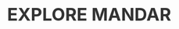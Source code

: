 <h2 style="text-align: center; font-size: 36px; color: #333; margin: 0; height: 100vh; display: flex; justify-content: center; align-items: center;">EXPLORE MANDAR</h2>
<img src="public/img/th.jpg" alt="Gambar" style="display: block; margin-left: auto; margin-right: auto;" />

<h2 style="text-align: center; font-size: 36px; color: #333; margin: 0; height: 100vh; display: flex; justify-content: center; align-items: center;">RAHMADI</h2>
<h2 style="text-align: center; font-size: 36px; color: #333; margin: 0; height: 100vh; display: flex; justify-content: center; align-items: center;">D0223309</h2>
<h2 style="text-align: center; font-size: 36px; color: #333; margin: 0; height: 100vh; display: flex; justify-content: center; align-items: center;">FRAMEWORK WEB BASED</h2>
<h2 style="text-align: center; font-size: 36px; color: #333; margin: 0; height: 100vh; display: flex; justify-content: center; align-items: center;">2025</h2>

<h2>Role</h2>
<h2>1. Admin</h2>
<p><strong>Tugas:</strong> Mengelola pengguna, manajemen sistem.</p>

<h3>Fitur Admin:</h3>
<ul>
  <li>Dashboard Admin</li>
  <li>Kelola Pengguna (tambah, lihat,edit, hapus user)</li>
   <li>Lihat Data Kategori (opsional untuk pengawasan)</li>
  <li>Lihat Data Produk (opsional untuk pengawasan)</li>
  <li>Lihat Data Pesanan (opsional)</li>
  <li>Lihat Laporan Pembayaran (opsional)</li>
  <li>Lihat Ulasan & Verifikasi (opsional)</li>
  <li>Lihat Wisata (opsional)</li>
</ul>

<h3>Tabel yang Dikelola:</h3>
<ul>
  <li>users – tambah, ubah,lihat, hapus user</li>
  <li>(opsional) produk , pesanan , pembayaran , ulasan, Kategori, Wisata </li>
</ul>

<hr>

<h2>2. Kreator (Penjual)</h2>
<p><strong>Fitur:</strong> Mengelola produk, melihat dan memverifikasi pesanan & pembayaran serta mengelola informasi wisata.</p>

<h3>Menu Kreator:</h3>
<ul>
  <li>Dashboard Kreator</li>
  <li>Kelola Produk (tambah,lihat, edit, hapus)</li>
  <li>Kelola Wisata (tambah,lihat, edit, hapus)</li>
  <li>Lihat Pesanan Masuk</li>
  <li>Verifikasi Pembayaran</li>
  <li>Lihat Ulasan Produk</li>
  <li>(opsional) Kelola Kategori</li>
</ul>

<h3>Tabel yang Dikelola:</h3>
<ul>
  <li>produk  – buat produk baru, ubah stok</li>
  <li>wisata  – mengelola wisata</li>
  <li>kategori  – kategori produk (jika diizinkan)</li>
  <li>pembayaran  – ubah status pembayaran</li>
  <li>ulasan  – verifikasi ulasan</li>
</ul>

<hr>

<h2>3. Pembeli (User biasa)</h2>
<p><strong>Tugas:</strong> Melihat produk, melakukan pemesanan, unggah bukti pembayaran, memberi ulasan.</p>

<h3>Menu Pembeli:</h3>
<ul>
  <li>Dashboard Pembeli</li>
  <li>Lihat Produk</li>
  <li>Tambah ke Keranjang</li>
  <li>Checkout & Buat Pesanan</li>
  <li>Upload Bukti Pembayaran</li>
  <li>Lihat Status Pembayaran</li>
  <li>Tulis Ulasan</li>
</ul>

<h3>Tabel yang Dikelola:</h3>
<ul>
  <li>keranjang  – tambah produk ke keranjang</li>
  <li>pesanan  – buat pesanan dan lihat status</li>
  <li>ulasan  – tulis ulasan produk</li>
</ul>

<h3>Table: users</h3>
<table border="1">
  <thead>
    <tr>
      <th>Field</th><th>Tipe Data</th><th>Keterangan</th>
    </tr>
  </thead>
  <tbody>
    <tr><td>id</td><td>bigint</td><td>Primary Key</td></tr>
    <tr><td>name</td><td>string</td><td>Nama pengguna</td></tr>
    <tr><td>email</td><td>string (unique)</td><td>Email pengguna</td></tr>
    <tr><td>email_verified_at</td><td>timestamp</td><td>Waktu verifikasi email</td></tr>
    <tr><td>password</td><td>string</td><td>Kata sandi (hash bcrypt)</td></tr>
    <tr><td>role</td><td>enum</td><td>admin, kreator, pembeli (default: pembeli)</td></tr>
    <tr><td>alamat</td><td>string</td><td>Alamat pengguna</td></tr>
    <tr><td>nomor_telepon</td><td>string</td><td>Nomor HP pengguna</td></tr>
    <tr><td>remember_token</td><td>string</td><td>Token sesi</td></tr>
    <tr><td>timestamps</td><td>timestamp</td><td>created_at & updated_at</td></tr>
  </tbody>
</table>
<h3>Table: kategori</h3>
<table border="1">
  <thead>
    <tr><th>Field</th><th>Tipe Data</th><th>Keterangan</th></tr>
  </thead>
  <tbody>
    <tr><td>id</td><td>bigint</td><td>Primary Key</td></tr>
    <tr><td>nama</td><td>string</td><td>Nama kategori</td></tr>
    <tr><td>timestamps</td><td>timestamp</td><td>created_at & updated_at</td></tr>
  </tbody>
</table>
<h3>Table: produk</h3>
<table border="1">
  <thead>
    <tr><th>Field</th><th>Tipe Data</th><th>Keterangan</th></tr>
  </thead>
  <tbody>
    <tr><td>id</td><td>bigint</td><td>Primary Key</td></tr>
    <tr><td>nama</td><td>string</td><td>Nama produk</td></tr>
    <tr><td>harga</td><td>integer</td><td>Harga produk</td></tr>
    <tr><td>deskripsi</td><td>text</td><td>Deskripsi produk</td></tr>
    <tr><td>kategori_id</td><td>foreignId</td><td>Relasi ke tabel kategori</td></tr>
    <tr><td>gambar</td><td>string</td><td>Path gambar</td></tr>
    <tr><td>stok</td><td>integer</td><td>Jumlah stok (default: 0)</td></tr>
    <tr><td>timestamps</td><td>timestamp</td><td>created_at & updated_at</td></tr>
  </tbody>
</table>
<h3>Table: pesanan</h3>
<table border="1">
  <thead>
    <tr><th>Field</th><th>Tipe Data</th><th>Keterangan</th></tr>
  </thead>
  <tbody>
    <tr><td>id</td><td>bigint</td><td>Primary Key</td></tr>
    <tr><td>user_id</td><td>foreignId</td><td>Relasi ke tabel users</td></tr>
    <tr><td>produk_id</td><td>foreignId</td><td>Relasi ke tabel produk</td></tr>
    <tr><td>jumlah</td><td>integer</td><td>Jumlah produk dipesan</td></tr>
    <tr><td>total_harga</td><td>integer</td><td>Total harga pesanan</td></tr>
    <tr><td>status</td><td>string</td><td>Status pesanan (menunggu, diproses, selesai)</td></tr>
    <tr><td>status_pembayaran</td><td>string</td><td>belum dibayar / sudah dibayar</td></tr>
    <tr><td>timestamps</td><td>timestamp</td><td>created_at & updated_at</td></tr>
  </tbody>
</table>
<h3>Table: detail_pesanan</h3>
<table border="1">
  <thead>
    <tr><th>Field</th><th>Tipe Data</th><th>Keterangan</th></tr>
  </thead>
  <tbody>
    <tr><td>id</td><td>bigint</td><td>Primary Key</td></tr>
    <tr><td>pesanan_id</td><td>foreignId</td><td>Relasi ke tabel pesanan</td></tr>
    <tr><td>produk_id</td><td>foreignId</td><td>Relasi ke tabel produk</td></tr>
    <tr><td>jumlah</td><td>integer</td><td>Jumlah produk</td></tr>
    <tr><td>sub_total</td><td>integer</td><td>harga * jumlah</td></tr>
    <tr><td>timestamps</td><td>timestamp</td><td>created_at & updated_at</td></tr>
  </tbody>
</table>
<h3>Table: pembayaran</h3>
<table border="1">
  <thead>
    <tr><th>Field</th><th>Tipe Data</th><th>Keterangan</th></tr>
  </thead>
  <tbody>
    <tr><td>id</td><td>bigint</td><td>Primary Key</td></tr>
    <tr><td>pesanan_id</td><td>foreignId</td><td>Relasi ke tabel pesanan</td></tr>
    <tr><td>nama_penerima</td><td>string</td><td>Nama penerima</td></tr>
    <tr><td>alamat_pengiriman</td><td>string</td><td>Alamat tujuan</td></tr>
    <tr><td>nomor_telepon</td><td>string</td><td>No HP penerima</td></tr>
    <tr><td>catatan</td><td>string</td><td>Catatan tambahan (nullable)</td></tr>
    <tr><td>bukti_pembayaran</td><td>string</td><td>File gambar bukti (nullable)</td></tr>
    <tr><td>status</td><td>enum</td><td>menunggu / disetujui / ditolak</td></tr>
    <tr><td>timestamps</td><td>timestamp</td><td>created_at & updated_at</td></tr>
  </tbody>
</table>
<h3>Table: ulasan</h3>
<table border="1">
  <thead>
    <tr><th>Field</th><th>Tipe Data</th><th>Keterangan</th></tr>
  </thead>
  <tbody>
    <tr><td>id</td><td>bigint</td><td>Primary Key</td></tr>
    <tr><td>produk_id</td><td>foreignId</td><td>Relasi ke produk</td></tr>
    <tr><td>user_id</td><td>foreignId</td><td>Relasi ke pengguna</td></tr>
    <tr><td>isi</td><td>text</td><td>Isi komentar</td></tr>
    <tr><td>rating</td><td>tinyInteger</td><td>1 - 5</td></tr>
    <tr><td>verifikasi</td><td>boolean</td><td>Status verifikasi ulasan</td></tr>
    <tr><td>timestamps</td><td>timestamp</td><td>created_at & updated_at</td></tr>
  </tbody>
</table>
<h3>Table: wisata</h3>
<table border="1">
  <thead>
    <tr><th>Field</th><th>Tipe Data</th><th>Keterangan</th></tr>
  </thead>
  <tbody>
    <tr><td>id</td><td>bigint</td><td>Primary Key</td></tr>
    <tr><td>nama</td><td>string</td><td>Nama wisata</td></tr>
    <tr><td>deskripsi</td><td>text</td><td>Deskripsi tempat wisata</td></tr>
    <tr><td>lokasi</td><td>string</td><td>Alamat/lokasi wisata</td></tr>
    <tr><td>gambar</td><td>string</td><td>Path gambar (nullable)</td></tr>
    <tr><td>timestamps</td><td>timestamp</td><td>created_at & updated_at</td></tr>
  </tbody>
</table>
<h3>Table: galeri</h3>
<table border="1">
  <thead>
    <tr><th>Field</th><th>Tipe Data</th><th>Keterangan</th></tr>
  </thead>
  <tbody>
    <tr><td>id</td><td>bigint</td><td>Primary Key</td></tr>
    <tr><td>judul</td><td>string</td><td>Judul gambar</td></tr>
    <tr><td>path_gambar</td><td>string</td><td>Lokasi file gambar</td></tr>
    <tr><td>wisata_id</td><td>foreignId</td><td>Relasi opsional ke wisata (nullable)</td></tr>
    <tr><td>timestamps</td><td>timestamp</td><td>created_at & updated_at</td></tr>
  </tbody>
</table>
<h3>Table: keranjang</h3>
<table border="1">
  <thead>
    <tr><th>Field</th><th>Tipe Data</th><th>Keterangan</th></tr>
  </thead>
  <tbody>
    <tr><td>id</td><td>bigint</td><td>Primary Key</td></tr>
    <tr><td>user_id</td><td>foreignId</td><td>Relasi ke users</td></tr>
    <tr><td>produk_id</td><td>foreignId</td><td>Relasi ke produk</td></tr>
    <tr><td>jumlah</td><td>integer</td><td>Jumlah produk</td></tr>
    <tr><td>timestamps</td><td>timestamp</td><td>created_at & updated_at</td></tr>
  </tbody>
</table>
 <h1>Relasi Antar Tabel dan Jenis Relasi</h1>
    <h2>Tabel Relasi dan Jenisnya</h2>
    <table>
        <thead>
            <tr>
                <th>Relasi</th>
                <th>Tabel A</th>
                <th>Tabel B</th>
                <th>Jenis Relasi</th>
                <th>Keterangan</th>
            </tr>
        </thead>
        <tbody>
            <tr>
                <td>users → pesanan</td>
                <td>users</td>
                <td>pesanan</td>
                <td>One to Many</td>
                <td>1 user bisa membuat banyak pesanan</td>
            </tr>
            <tr>
                <td>users → keranjang</td>
                <td>users</td>
                <td>keranjang</td>
                <td>One to Many</td>
                <td>1 user bisa memiliki banyak item di keranjang</td>
            </tr>
            <tr>
                <td>users → ulasan</td>
                <td>users</td>
                <td>ulasan</td>
                <td>One to Many</td>
                <td>1 user bisa memberikan banyak ulasan</td>
            </tr>
            <tr>
                <td>produk → keranjang</td>
                <td>produk</td>
                <td>keranjang</td>
                <td>One to Many</td>
                <td>1 produk bisa masuk ke banyak keranjang</td>
            </tr>
            <tr>
                <td>produk → ulasan</td>
                <td>produk</td>
                <td>ulasan</td>
                <td>One to Many</td>
                <td>1 produk bisa memiliki banyak ulasan</td>
            </tr>
            <tr>
                <td>produk → kategori</td>
                <td>produk</td>
                <td>kategori</td>
                <td>Many to One</td>
                <td>Banyak produk termasuk dalam satu kategori</td>
            </tr>
            <tr>
                <td>kategori → produk</td>
                <td>kategori</td>
                <td>produk</td>
                <td>One to Many</td>
                <td>1 kategori memiliki banyak produk</td>
            </tr>
            <tr>
                <td>pesanan → detail_pesanan</td>
                <td>pesanan</td>
                <td>detail_pesanan</td>
                <td>One to Many</td>
                <td>1 pesanan punya banyak detail pesanan</td>
            </tr>
            <tr>
                <td>pesanan → pembayaran</td>
                <td>pesanan</td>
                <td>pembayaran</td>
                <td>One to One</td>
                <td>1 pesanan hanya memiliki 1 data pembayaran</td>
            </tr>
            <tr>
                <td>detail_pesanan → produk</td>
                <td>detail_pesanan</td>
                <td>produk</td>
                <td>Many to One</td>
                <td>Setiap detail pesanan merujuk ke 1 produk</td>
            </tr>
            <tr>
                <td>wisata → galeri</td>
                <td>wisata</td>
                <td>galeri</td>
                <td>One to Many</td>
                <td>1 tempat wisata memiliki banyak galeri</td>
            </tr>
            <tr>
                <td>galeri → wisata</td>
                <td>galeri</td>
                <td>wisata</td>
                <td>Many to One</td>
                <td>Setiap galeri milik 1 tempat wisata</td>
            </tr>
        </tbody>
    </table>
    <h2>Relasi Many to Many (via Pivot)</h2>
    <table>
        <thead>
            <tr>
                <th>Tabel A</th>
                <th>Pivot/Tabel Penghubung</th>
                <th>Tabel B</th>
                <th>Kolom Tambahan di Pivot</th>
                <th>Jenis Relasi</th>
            </tr>
        </thead>
        <tbody>
            <tr>
                <td>pesanan</td>
                <td>detail_pesanan</td>
                <td>produk</td>
                <td>jumlah, sub_total</td>
                <td>Many to Many</td>
            </tr>
        </tbody>
    </table>

